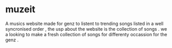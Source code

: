 # muzeit
A musics website made for genz to listent to trending songs listed in a well syncronised order , the usp about the website is the collection of songs .
we a looking to make a fresh collection of songs for differenty occassion for the genz .
